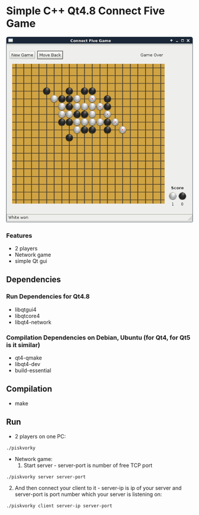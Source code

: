 # Simple C++ Qt4.8 Connect Five Game

![Connect five](/images/connect-five.png)

### Features
* 2 players
* Network game
* simple Qt gui

## Dependencies

### Run Dependencies for Qt4.8
* libqtgui4
* libqtcore4
* libqt4-network

### Compilation Dependencies on Debian, Ubuntu (for Qt4, for Qt5 is it similar)
* qt4-qmake
* libqt4-dev
* build-essential

## Compilation
* make

## Run
* 2 players on one PC:
```
./piskvorky
```
* Network game:
   1. Start server - server-port is number of free TCP port
```
./piskvorky server server-port
```
   2. And then connect your client to it - server-ip is ip of your server and server-port is port number which your server is listening on:
```
./piskvorky client server-ip server-port 
```

